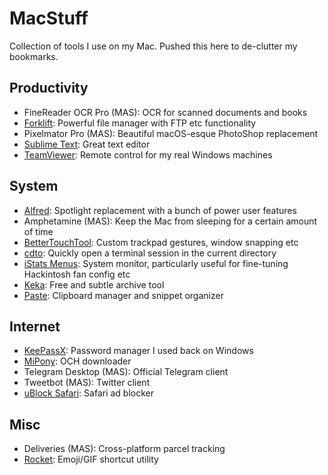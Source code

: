 # MacStuff
Collection of tools I use on my Mac. Pushed this here to de-clutter my bookmarks.

## Productivity
- FineReader OCR Pro (MAS): OCR for scanned documents and books
- [Forklift](https://binarynights.com): Powerful file manager with FTP etc functionality
- Pixelmator Pro (MAS): Beautiful macOS-esque PhotoShop replacement
- [Sublime Text](https://www.sublimetext.com): Great text editor
- [TeamViewer](https://www.teamviewer.com/en/): Remote control for my real Windows machines

## System
- [Alfred](https://www.alfredapp.com): Spotlight replacement with a bunch of power user features
- Amphetamine (MAS): Keep the Mac from sleeping for a certain amount of time
- [BetterTouchTool](https://www.boastr.net): Custom trackpad gestures, window snapping etc
- [cdto](https://github.com/jbtule/cdto): Quickly open a terminal session in the current directory
- [iStats Menus](https://bjango.com/mac/istatmenus/): System monitor, particularly useful for fine-tuning Hackintosh fan config etc
- [Keka](http://www.kekaosx.com/en/): Free and subtle archive tool
- [Paste](https://pasteapp.me): Clipboard manager and snippet organizer

## Internet
- [KeePassX](https://www.keepassx.org): Password manager I used back on Windows
- [MiPony](http://www.mipony.net/en/): OCH downloader
- Telegram Desktop (MAS): Official Telegram client
- Tweetbot (MAS): Twitter client
- [uBlock Safari](https://github.com/el1t/uBlock-Safari): Safari ad blocker

## Misc
- Deliveries (MAS): Cross-platform parcel tracking
- [Rocket](http://matthewpalmer.net/rocket/): Emoji/GIF shortcut utility
